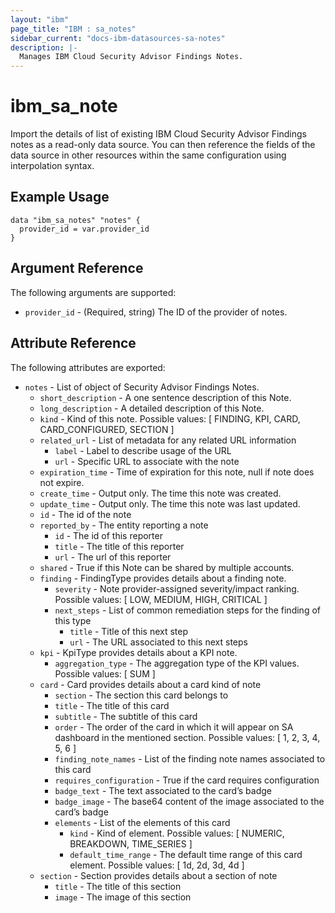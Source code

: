 ```yaml
---
layout: "ibm"
page_title: "IBM : sa_notes"
sidebar_current: "docs-ibm-datasources-sa-notes"
description: |-
  Manages IBM Cloud Security Advisor Findings Notes.
---
```


# ibm_sa_note

Import the details of list of existing IBM Cloud Security Advisor Findings notes as a read-only data source. You can then reference the fields of the data source in other resources within the same configuration using interpolation syntax.

## Example Usage

```hcl
data "ibm_sa_notes" "notes" {
  provider_id = var.provider_id
}
```

## Argument Reference

The following arguments are supported:

- `provider_id` - (Required, string) The ID of the provider of notes.

## Attribute Reference

The following attributes are exported:

- `notes` - List of object of Security Advisor Findings Notes.
  - `short_description` - A one sentence description of this Note.
  - `long_description` - A detailed description of this Note.
  - `kind` - Kind of this note. Possible values: [ FINDING, KPI, CARD, CARD_CONFIGURED, SECTION ]
  - `related_url` - List of metadata for any related URL information
    - `label` - Label to describe usage of the URL
    - `url` - Specific URL to associate with the note
  - `expiration_time` - Time of expiration for this note, null if note does not expire.
  - `create_time` - Output only. The time this note was created.
  - `update_time` - Output only. The time this note was last updated.
  - `id` - The id of the note
  - `reported_by` - The entity reporting a note
    - `id` - The id of this reporter
    - `title` - The title of this reporter
    - `url` - The url of this reporter
  - `shared` - True if this Note can be shared by multiple accounts.
  - `finding` - FindingType provides details about a finding note.
    - `severity` - Note provider-assigned severity/impact ranking. Possible values: [ LOW, MEDIUM, HIGH, CRITICAL ]
    - `next_steps` - List of common remediation steps for the finding of this type
      - `title` - Title of this next step
      - `url` - The URL associated to this next steps
  - `kpi` - KpiType provides details about a KPI note.
    - `aggregation_type` - The aggregation type of the KPI values. Possible values: [ SUM ]
  - `card` - Card provides details about a card kind of note
    - `section` - The section this card belongs to
    - `title` - The title of this card
    - `subtitle` - The subtitle of this card
    - `order` - The order of the card in which it will appear on SA dashboard in the mentioned section. Possible values: [ 1, 2, 3, 4, 5, 6 ]
    - `finding_note_names` - List of the finding note names associated to this card
    - `requires_configuration` - True if the card requires configuration
    - `badge_text` - The text associated to the card’s badge
    - `badge_image` - The base64 content of the image associated to the card’s badge
    - `elements` - List of the elements of this card
      - `kind` - Kind of element. Possible values: [ NUMERIC, BREAKDOWN, TIME_SERIES ]
      - `default_time_range` - The default time range of this card element. Possible values: [ 1d, 2d, 3d, 4d ]
  - `section` - Section provides details about a section of note
    - `title` - The title of this section
    - `image` - The image of this section
